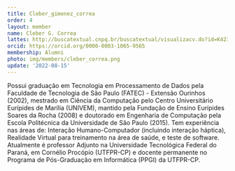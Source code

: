 ```yaml
---
title: Cleber_gimenez_correa
order: 4
layout: member
name: Cleber G. Correa
lattes: http://buscatextual.cnpq.br/buscatextual/visualizacv.do?id=K4239809D8
orcid: https://orcid.org/0000-0003-1065-9565
membership: Alumni
photo: img/members/cleber_correa.png
update: '2022-08-15'
---
```


Possui graduação em Tecnologia em Processamento de Dados pela Faculdade de Tecnologia de São Paulo (FATEC) - Extensão Ourinhos (2002), mestrado em Ciência da Computação pelo Centro Universitário Eurípides de Marília (UNIVEM), mantido pela Fundação de Ensino Eurípides Soares da Rocha (2008) e doutorado em Engenharia de Computação pela Escola Politécnica da Universidade de São Paulo (2015). Tem experiência nas áreas de: Interação Humano-Computador (incluindo interação háptica), Realidade Virtual para treinamento na área de saúde, e teste de software. Atualmente é professor Adjunto na Universidade Tecnológica Federal do Paraná, em Cornélio Procópio (UTFPR-CP) e docente permanente no Programa de Pós-Graduação em Informática (PPGI) da UTFPR-CP. 